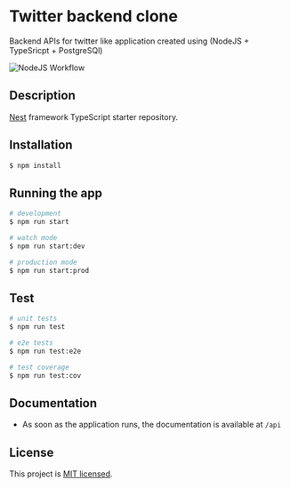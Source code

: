 # Twitter backend clone

Backend APIs for twitter like application created using (NodeJS + TypeSricpt + PostgreSQl)

![NodeJS Workflow](https://github.com/faizvasaya/twitter-backend/actions/workflows/nodejs.yml/badge.svg?branch=main)

## Description

[Nest](https://github.com/nestjs/nest) framework TypeScript starter repository.

## Installation

```bash
$ npm install
```

## Running the app

```bash
# development
$ npm run start

# watch mode
$ npm run start:dev

# production mode
$ npm run start:prod
```

## Test

```bash
# unit tests
$ npm run test

# e2e tests
$ npm run test:e2e

# test coverage
$ npm run test:cov
```

## Documentation

- As soon as the application runs, the documentation is available at `/api`

## License

This project is [MIT licensed](LICENSE).
